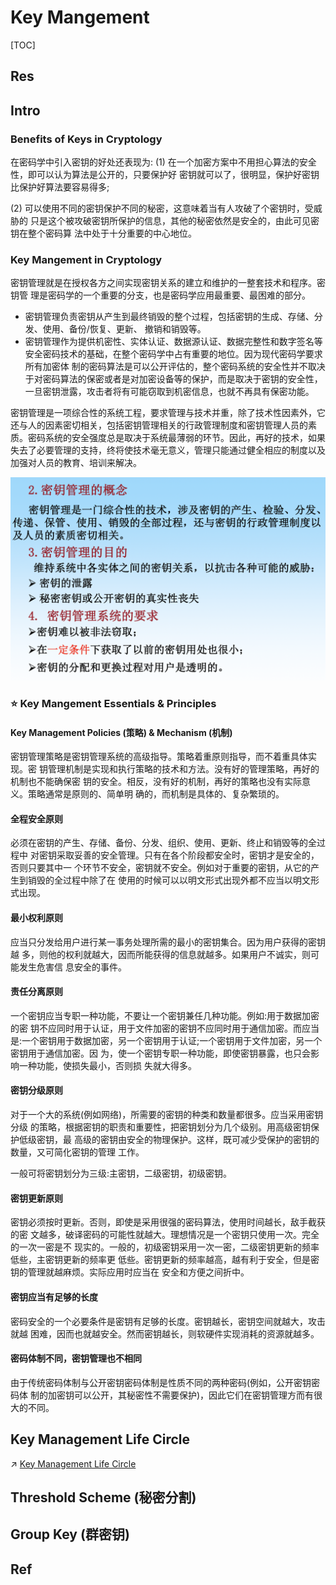 # Key Mangement

[TOC]



## Res


## Intro
### Benefits of Keys in Cryptology
在密码学中引入密钥的好处还表现为:
(1) 在一个加密方案中不用担心算法的安全性，即可以认为算法是公开的，只要保护好 密钥就可以了，很明显，保护好密钥比保护好算法要容易得多;

(2) 可以使用不同的密钥保护不同的秘密，这意味着当有人攻破了个密钥时，受威胁的 只是这个被攻破密钥所保护的信息，其他的秘密依然是安全的，由此可见密钥在整个密码算 法中处于十分重要的中心地位。

### Key Mangement in Cryptology
密钥管理就是在授权各方之间实现密钥关系的建立和维护的一整套技术和程序。密钥管 理是密码学的一个重要的分支，也是密码学应用最重要、最困难的部分。
- 密钥管理负责密钥从产生到最终销毁的整个过程，包括密钥的生成、存储、分发、使用、备份/恢复、更新、 撤销和销毁等。
- 密钥管理作为提供机密性、实体认证、数据源认证、数据完整性和数字签名等安全密码技术的基础，在整个密码学中占有重要的地位。因为现代密码学要求所有加密体 制的密码算法是可以公开评估的，整个密码系统的安全性并不取决于对密码算法的保密或者是对加密设备等的保护，而是取决于密钥的安全性，一旦密钥泄露，攻击者将有可能窃取到机密信息，也就不再具有保密功能。

密钥管理是一项综合性的系统工程，要求管理与技术并重，除了技术性因素外，它还与人的因素密切相关，包括密钥管理相关的行政管理制度和密钥管理人员的素质。密码系统的安全强度总是取决于系统最薄弱的环节。因此，再好的技术，如果失去了必要管理的支持，终将使技术毫无意义，管理只能通过健全相应的制度以及加强对人员的教育、培训来解决。

![](../../../../Assets/Pics/Screenshot%202023-05-24%20at%203.00.23%20PM.png)


### ⭐️ Key Mangement Essentials & Principles
#### Key Management Policies (策略) & Mechanism (机制)
密钥管理策略是密钥管理系统的高级指导。策略着重原则指导，而不着重具体实现。密 钥管理机制是实现和执行策略的技术和方法。没有好的管理策略，再好的机制也不能确保密 钥的安全。相反，没有好的机制，再好的策略也没有实际意义。策略通常是原则的、简单明 确的，而机制是具体的、复杂繁琐的。

#### 全程安全原则
必须在密钥的产生、存储、备份、分发、组织、使用、更新、终止和销毁等的全过程中 对密钥采取妥善的安全管理。只有在各个阶段都安全时，密钥才是安全的，否则只要其中一 个环节不安全，密钥就不安全。例如对于重要的密钥，从它的产生到销毁的全过程中除了在 使用的时候可以以明文形式出现外都不应当以明文形式出现。

#### 最小权利原则
应当只分发给用户进行某一事务处理所需的最小的密钥集合。因为用户获得的密钥越 多，则他的权利就越大，因而所能获得的信息就越多。如果用户不诚实，则可能发生危害信 息安全的事件。

#### 责任分离原则
一个密钥应当专职一种功能，不要让一个密钥兼任几种功能。例如:用于数据加密的密 钥不应同时用于认证，用于文件加密的密钥不应同时用于通信加密。而应当是:一个密钥用于数据加密，另一个密钥用于认证;一个密钥用于文件加密，另一个密钥用于通信加密。因 为，使一个密钥专职一种功能，即使密钥暴露，也只会影响一种功能，使损失最小，否则损 失就大得多。

#### 密钥分级原则
对于一个大的系统(例如网络)，所需要的密钥的种类和数量都很多。应当采用密钥分级 的策略，根据密钥的职责和重要性，把密钥划分为几个级别。用高级密钥保护低级密钥，最 高级的密钥由安全的物理保护。这样，既可减少受保护的密钥的数量，又可简化密钥的管理 工作。

一般可将密钥划分为三级:主密钥，二级密钥，初级密钥。

#### 密钥更新原则
密钥必须按时更新。否则，即使是采用很强的密码算法，使用时间越长，敌手截获的密 文越多，破译密码的可能性就越大。理想情况是一个密钥只使用一次。完全的一次一密是不 现实的。一般的，初级密钥采用一次一密，二级密钥更新的频率低些，主密钥更新的频率更 低些。密钥更新的频率越高，越有利于安全，但是密钥的管理就越麻烦。实际应用时应当在 安全和方便之间折中。

#### 密钥应当有足够的长度
密码安全的一个必要条件是密钥有足够的长度。密钥越长，密钥空间就越大，攻击就越 困难，因而也就越安全。然而密钥越长，则软硬件实现消耗的资源就越多。

#### 密码体制不同，密钥管理也不相同
由于传统密码体制与公开密钥密码体制是性质不同的两种密码(例如，公开密钥密码体 制的加密钥可以公开，其秘密性不需要保护)，因此它们在密钥管理方而有很大的不同。



## Key Management Life Circle
↗ [Key Management Life Circle](Key%20Management%20Life%20Circle/Key%20Management%20Life%20Circle.md)



## Threshold Scheme (秘密分割)


## Group Key (群密钥)


## Ref

